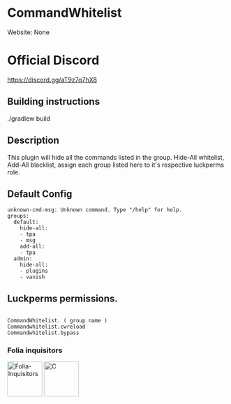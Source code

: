 # CommandWhitelist

Website: None

# Official Discord 

https://discord.gg/aT9z7q7hX8

## Building instructions

./gradlew build
 
## Description

This plugin will hide all the commands listed in the group. Hide-All whitelist, Add-All blacklist, assign each group listed here to it's respective luckperms role.


## Default Config

```
unknown-cmd-msg: Unknown command. Type "/help" for help.
groups:
  default:
    hide-all:
    - tpa
    - msg
    add-all:
    - tpa
  admin:
    hide-all:
    - plugins
    - vanish

```

## Luckperms permissions.

```

CommandWhitelist. ( group name )
Commandwhitelist.cwreload
Commandwhitelist.bypass

```
### Folia inquisitors

[<img src="https://github.com/Folia-Inquisitors.png" width=80 alt="Folia-Inquisitors">](https://github.com/orgs/Folia-Inquisitors/repositories)
[<img src="https://github.com/leon0017.png" width=80 alt="C">](https://github.com/leon0017
)

